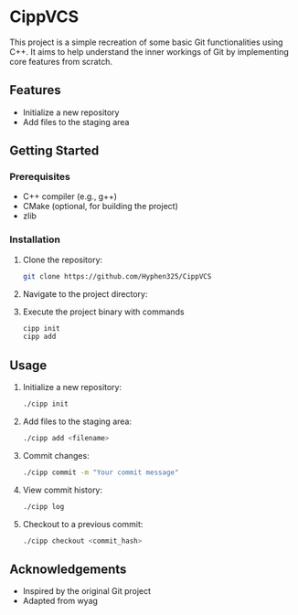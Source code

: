 # CippVCS

This project is a simple recreation of some basic Git functionalities using C++. It aims to help understand the inner workings of Git by implementing core features from scratch.

## Features

- Initialize a new repository
- Add files to the staging area

## Getting Started

### Prerequisites

- C++ compiler (e.g., g++)
- CMake (optional, for building the project)
- zlib

### Installation

1. Clone the repository:
    ```sh
    git clone https://github.com/Hyphen325/CippVCS
    ```
2. Navigate to the project directory:
    
3.  Execute the project binary with commands
    ```sh
    cipp init
    cipp add
    ```

## Usage

1. Initialize a new repository:
    ```sh
    ./cipp init
    ```
2. Add files to the staging area:
    ```sh
    ./cipp add <filename>
    ```
3. Commit changes:
    ```sh
    ./cipp commit -m "Your commit message"
    ```
4. View commit history:
    ```sh
    ./cipp log
    ```
5. Checkout to a previous commit:
    ```sh
    ./cipp checkout <commit_hash>
    ```


## Acknowledgements

- Inspired by the original Git project
- Adapted from wyag 


